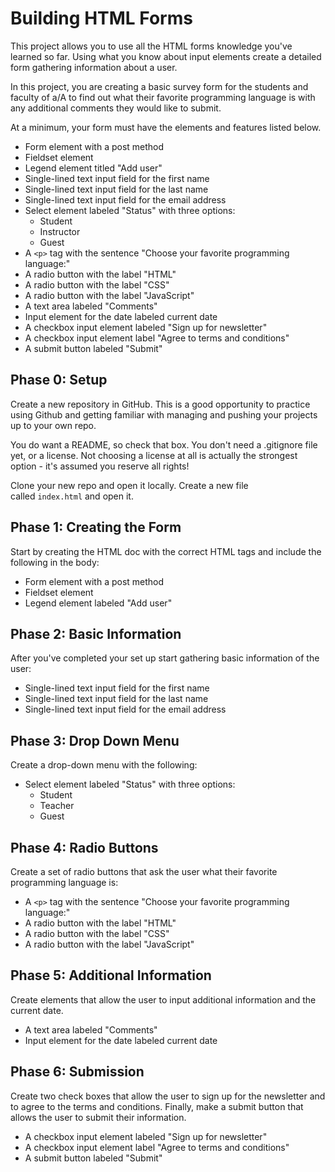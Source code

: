 # Building HTML Forms

This project allows you to use all the HTML forms knowledge you've learned so far. Using what you know about input elements create a detailed form gathering information about a user.

In this project, you are creating a basic survey form for the students and faculty of a/A to find out what their favorite programming language is with any additional comments they would like to submit.

At a minimum, your form must have the elements and features listed below.

- Form element with a post method
- Fieldset element
- Legend element titled "Add user"
- Single-lined text input field for the first name
- Single-lined text input field for the last name
- Single-lined text input field for the email address
- Select element labeled "Status" with three options:
    - Student
    - Instructor
    - Guest
- A `<p>` tag with the sentence "Choose your favorite programming language:"
- A radio button with the label "HTML"
- A radio button with the label "CSS"
- A radio button with the label "JavaScript"
- A text area labeled "Comments"
- Input element for the date labeled current date
- A checkbox input element labeled "Sign up for newsletter"
- A checkbox input element label "Agree to terms and conditions"
- A submit button labeled "Submit"

## Phase 0: Setup

Create a new repository in GitHub. This is a good opportunity to practice using Github and getting familiar with managing and pushing your projects up to your own repo.

You do want a README, so check that box. You don't need a .gitignore file yet, or a license. Not choosing a license at all is actually the strongest option - it's assumed you reserve all rights!

Clone your new repo and open it locally. Create a new file called `index.html` and open it.

## Phase 1: Creating the Form

Start by creating the HTML doc with the correct HTML tags and include the following in the body:

- Form element with a post method
- Fieldset element
- Legend element labeled "Add user"

## Phase 2: Basic Information

After you've completed your set up start gathering basic information of the user:

- Single-lined text input field for the first name
- Single-lined text input field for the last name
- Single-lined text input field for the email address

## Phase 3: Drop Down Menu

Create a drop-down menu with the following:

- Select element labeled "Status" with three options:
    - Student
    - Teacher
    - Guest

## Phase 4: Radio Buttons

Create a set of radio buttons that ask the user what their favorite programming language is:

- A `<p>` tag with the sentence "Choose your favorite programming language:"
- A radio button with the label "HTML"
- A radio button with the label "CSS"
- A radio button with the label "JavaScript"

## Phase 5: Additional Information

Create elements that allow the user to input additional information and the current date.

- A text area labeled "Comments"
- Input element for the date labeled current date

## Phase 6: Submission

Create two check boxes that allow the user to sign up for the newsletter and to agree to the terms and conditions. Finally, make a submit button that allows the user to submit their information.

- A checkbox input element labeled "Sign up for newsletter"
- A checkbox input element label "Agree to terms and conditions"
- A submit button labeled "Submit"
